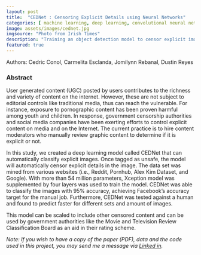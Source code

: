 ```yaml
---
layout: post
title:  "CEDNet : Censoring Explicit Details using Neural Networks"
categories: [ machine learning, deep learning, convolutional neural network, artificial intelligence, content censorship ]
image: assets/images/cednet.jpg
imgsource: "Photo from Irish Times"
description: "Training an object detection model to censor explicit images."
featured: true
---
```


Authors: Cedric Conol, Carmelita Esclanda, Jomilynn Rebanal, Dustin Reyes

### Abstract

User generated content (UGC) posted by users contributes to the richness and variety of content on the internet. However, these are not subject to editorial controls like traditional media, thus can reach the vulnerable. For instance, exposure to pornographic content has been proven harmful among youth and children. In response, government censorship authorities and social media companies have been exerting efforts to control explicit content on media and on the Internet. The current practice is to hire content moderators who manually review graphic content to determine if it is explicit or not.

In this study, we created a deep learning model called CEDNet that can automatically classify explicit images. Once tagged as unsafe, the model will automatically censor explicit details in the image. The data set was mined from various websites (i.e., Reddit, Pornhub, Alex Kim Dataset, and Google). With more than 54 million parameters, Xception model was supplemented by four layers was used to train the model. CEDNet was able to classify the images with 95% accuracy, achieving Facebook’s accuracy target for the manual job. Furthermore, CEDNet was tested against a human and found to predict faster for different sets and amount of images.

This model can be scaled to include other censored content and can be used by government authorities like the Movie and Television Review Classification Board as an aid in their rating scheme.

*Note: If you wish to have a copy of the paper (PDF), data and the code used in this project, you may send me a message via [Linked in](https://www.linkedin.com/in/conolcedric).*